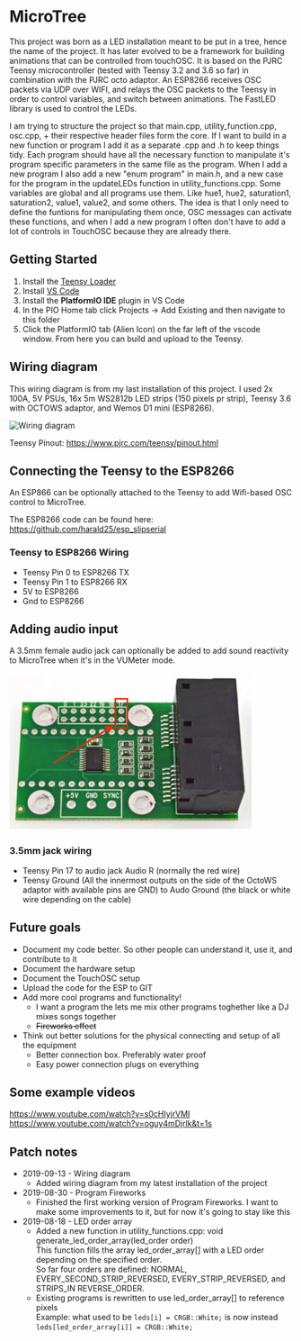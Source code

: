 # MicroTree

This project was born as a LED installation meant to be put in a tree, hence the name of the project. It has later evolved to be a framework for building animations that can be controlled from touchOSC. It is based on the PJRC Teensy microcontroller (tested with Teensy 3.2 and 3.6 so far) in combination with the PJRC octo adaptor. An ESP8266 receives OSC packets via UDP over WIFI, and relays the OSC packets to the Teensy in order to control variables, and switch between animations. The FastLED library is used to control the LEDs.

I am trying to structure the project so that main.cpp, utility_function.cpp, osc.cpp, + their respective header files form the core. If I want to build in a new function or program I add it as a separate .cpp and .h to keep things tidy.
Each program should have all the necessary function to manipulate it's program specific parameters in the same file as the program. When I add a new program I also add a new "enum program" in main.h, and a new case for the program in the updateLEDs function in utility_functions.cpp.
Some variables are global and all programs use them. Like hue1, hue2, saturation1, saturation2, value1, value2, and some others. The idea is that I only need to define the funtions for manipulating them once, OSC messages can activate these functions, and when I add a new program I often don't have to add a lot of controls in TouchOSC because they are already there.

## Getting Started

1. Install the [Teensy Loader](https://www.pjrc.com/teensy/loader.html)
2. Install [VS Code](https://code.visualstudio.com/)
3. Install the **PlatformIO IDE** plugin in VS Code
4. In the PIO Home tab click Projects -> Add Existing and then navigate to this folder
5. Click the PlatformIO tab (Alien Icon) on the far left of the vscode window. From here you can build and upload to the Teensy.

## Wiring diagram

This wiring diagram is from my last installation of this project. I used 2x 100A, 5V PSUs, 16x 5m WS2812b LED strips (150 pixels pr strip), Teensy 3.6 with OCTOWS adaptor, and Wemos D1 mini (ESP8266).

![Wiring diagram](./images/LEDTree_flowcamp-2019.png)

Teensy Pinout: https://www.pjrc.com/teensy/pinout.html

## Connecting the Teensy to the ESP8266

An ESP866 can be optionally attached to the Teensy to add Wifi-based OSC control to MicroTree.

The ESP8266 code can be found here: https://github.com/harald25/esp_slipserial

### Teensy to ESP8266 Wiring
- Teensy Pin 0 to ESP8266 TX
- Teensy Pin 1 to ESP8266 RX
- 5V to ESP8266
- Gnd to ESP8266

## Adding audio input

A 3.5mm female audio jack can optionally be added to add sound reactivity to MicroTree when it's in the VUMeter mode.

![Audio Pins](./images/audio-pins.png)

### 3.5mm jack wiring

- Teensy Pin 17 to audio jack Audio R (normally the red wire)
- Teensy Ground (All the innermost outputs on the side of the OctoWS adaptor with available pins are GND) to Audo Ground (the black or white wire depending on the cable)

## Future goals

* Document my code better. So other people can understand it, use it, and contribute to it
* Document the hardware setup
* Document the TouchOSC setup
* Upload the code for the ESP to GIT
* Add more cool programs and functionality!
  * I want a program the lets me mix other programs toghether like a DJ mixes songs together
  * ~~Fireworks effect~~
* Think out better solutions for the physical connecting and setup of all the equipment
  * Better connection box. Preferably water proof
  * Easy power connection plugs on everything

## Some example videos

https://www.youtube.com/watch?v=s0cHIyjrVMI  
https://www.youtube.com/watch?v=oguy4mDjrlk&t=1s

## Patch notes

* 2019-09-13 - Wiring diagram
  * Added wiring diagram from my latest installation of the project
* 2019-08-30 - Program Fireworks
  * Finished the first working version of Program Fireworks. I want to make some improvements to it, but for now it's going to stay like this
* 2019-08-18 - LED order array
  * Added a new function in utility_functions.cpp: void generate_led_order_array(led_order order)  
    This function fills the array led_order_array[] with a LED order depending on the specified order.  
    So far four orders are defined: NORMAL, EVERY_SECOND_STRIP_REVERSED, EVERY_STRIP_REVERSED, and STRIPS_IN REVERSE_ORDER.
  * Existing programs is rewritten to use led_order_array[] to reference pixels  
    Example: what used to be `leds[i] = CRGB::White;` is now instead `leds[led_order_array[i]] = CRGB::White;`
